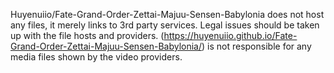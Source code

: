 Huyenuiio/Fate-Grand-Order-Zettai-Majuu-Sensen-Babylonia does not host any files, it merely links to 3rd party services. Legal issues should be taken up with the file hosts and providers. (https://huyenuiio.github.io/Fate-Grand-Order-Zettai-Majuu-Sensen-Babylonia/) is not responsible for any media files shown by the video providers.
